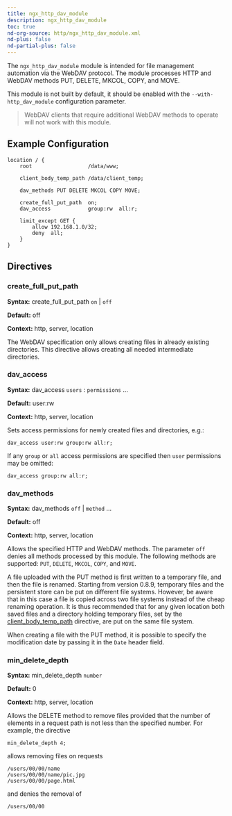 ```yaml
---
title: ngx_http_dav_module
description: ngx_http_dav_module
toc: true
nd-org-source: http/ngx_http_dav_module.xml
nd-plus: false
nd-partial-plus: false
---
```



<!--
      ********************************************************************************
      🛑 WARNING: AUTOGENERATED FILE - DO NOT EDIT 🛑 This Markdown file was
      automatically generated from the source XML documentation. Any manual
      changes made directly to this file will be overwritten. To request or
      suggest changes, please edit the source XML files instead.
      https://github.com/nginx/nginx.org/tree/main/xml/en
      ********************************************************************************
      -->


The `ngx_http_dav_module` module is intended for file
management automation via the WebDAV protocol.
The module processes HTTP and WebDAV
methods PUT, DELETE, MKCOL, COPY, and MOVE.

This module is not built by default, it should be enabled with the
`--with-http_dav_module`
configuration parameter.

> WebDAV clients that require additional WebDAV methods to operate will not work with this module.

## Example Configuration


```nginx
location / {
    root                  /data/www;

    client_body_temp_path /data/client_temp;

    dav_methods PUT DELETE MKCOL COPY MOVE;

    create_full_put_path  on;
    dav_access            group:rw  all:r;

    limit_except GET {
        allow 192.168.1.0/32;
        deny  all;
    }
}

```

## Directives

### create_full_put_path

**Syntax:** create_full_put_path `on` | `off`

**Default:** off

**Context:** http, server, location


The WebDAV specification only allows creating files in already
existing directories.
This directive allows creating all needed intermediate directories.
### dav_access

**Syntax:** dav_access `users` : `permissions` ...

**Default:** user:rw

**Context:** http, server, location


Sets access permissions for newly created files and directories, e.g.:

```nginx
dav_access user:rw group:rw all:r;

```


If any `group` or `all` access permissions
are specified then `user` permissions may be omitted:

```nginx
dav_access group:rw all:r;

```

### dav_methods

**Syntax:** dav_methods `off` | `method` ...

**Default:** off

**Context:** http, server, location


Allows the specified HTTP and WebDAV methods.
The parameter `off` denies all methods processed
by this module.
The following methods are supported:
`PUT`, `DELETE`, `MKCOL`,
`COPY`, and `MOVE`.

A file uploaded with the PUT method is first written to a temporary file,
and then the file is renamed.
Starting from version 0.8.9, temporary files and the persistent store
can be put on different file systems.
However, be aware that in this case a file is copied
across two file systems instead of the cheap renaming operation.
It is thus recommended that for any given location both saved files and a
directory holding temporary files, set by the
[client_body_temp_path](/nginx/module-reference/http/ngx_http_core_module#client_body_temp_path)
directive, are put on the same file system.

When creating a file with the PUT method, it is possible to specify
the modification date by passing it in the `Date`
header field.
### min_delete_depth

**Syntax:** min_delete_depth `number`

**Default:** 0

**Context:** http, server, location


Allows the DELETE method to remove files provided that
the number of elements in a request path is not less than the specified
number.
For example, the directive

```nginx
min_delete_depth 4;

```


allows removing files on requests

```nginx
/users/00/00/name
/users/00/00/name/pic.jpg
/users/00/00/page.html

```


and denies the removal of

```nginx
/users/00/00

```

